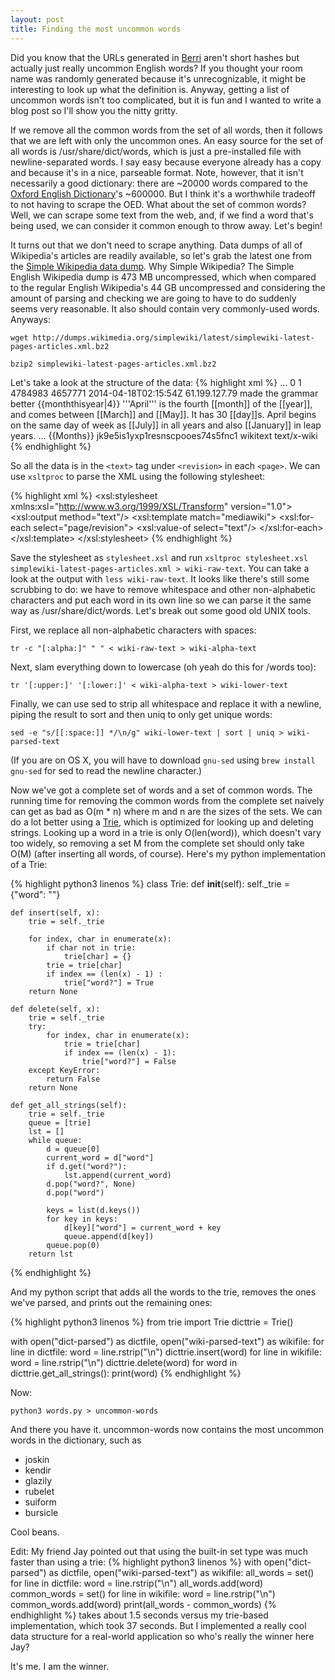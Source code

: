 ```yaml
---
layout: post
title: Finding the most uncommon words
---
```

Did you know that the URLs generated in [Berri](http://berri.io/) aren't
short hashes but actually just really uncommon English words? If you
thought your room name was randomly generated because it's
unrecognizable, it might be interesting to look up what the
definition is. Anyway, getting a list of uncommon words isn't
too complicated, but it is fun and I wanted to write a blog post
so I'll show you the nitty gritty.

If we remove all the common words from the set of all words,
then it follows that we are left with only the uncommon ones.
An easy source for the set of all words is /usr/share/dict/words,
which is just a pre-installed file with newline-separated words.
I say easy because everyone already has a copy and because it's
in a nice, parseable format. Note, however, that it isn't
necessarily a good dictionary: there are ~20000 words compared
to the [Oxford English Dictionary](http://www.oed.com/)'s  ~600000. But I think
it's a worthwhile tradeoff to not having to scrape the OED.
What about the set of common words? Well, we can scrape some
text from the web, and, if we find a word that's being used,
we can consider it common enough to throw away. Let's begin!

It turns out that we don't need to scrape anything. Data dumps
of all of Wikipedia's articles are readily available, so let's
grab the latest one from the [Simple Wikipedia data dump](http://dumps.wikimedia.org/simplewiki/latest/). Why
Simple Wikipedia? The Simple English Wikipedia dump is 473 MB
uncompressed, which when compared to the regular English
Wikipedia's 44 GB uncompressed and considering the amount of
parsing and checking we are going to have to do suddenly seems
very reasonable. It also should contain very commonly-used words. Anyways:

`wget http://dumps.wikimedia.org/simplewiki/latest/simplewiki-latest-pages-articles.xml.bz2`

`bzip2 simplewiki-latest-pages-articles.xml.bz2`

Let's take a look at the structure of the data:
{% highlight xml %}
<mediawiki xmlns="http://www.mediawiki.org/xml/export-0.9/" xmlns:xsi="http://www.w3.org/2001/XMLSchema-instance" xsi:schemaLocation="http://www.mediawiki.org/xml/export-0.9/ http://www.mediawiki.org/xml/export-0.9.xsd" version="0.9" xml:lang="en">
  <siteinfo>
    ...
  </siteinfo>
    <page>
    <title>April</title>
    <ns>0</ns>
    <id>1</id>
    <revision>
      <id>4784983</id>
      <parentid>4657771</parentid>
      <timestamp>2014-04-18T02:15:54Z</timestamp>
      <contributor>
        <ip>61.199.127.79</ip>
      </contributor>
      <comment>made the grammar better</comment>
      <text xml:space="preserve">{{monththisyear|4}}
'''April''' is the fourth [[month]] of the [[year]], and comes between [[March]] and [[May]]. It has 30 [[day]]s. April begins on the same day of week as [[July]] in all years and also [[January]] in leap years.
...
{{Months}}</text>
      <sha1>jk9e5is1yxp1resnscpooes74s5fnc1</sha1>
      <model>wikitext</model>
      <format>text/x-wiki</format>
    </revision>
  </page>
{% endhighlight %}

So all the data is in the `<text>` tag under `<revision>` in each
`<page>`. We can use `xsltproc` to parse the XML using the following stylesheet:

{% highlight xml %}
<xsl:stylesheet xmlns:xsl="http://www.w3.org/1999/XSL/Transform" version="1.0">
  <xsl:output method="text"/>
  <xsl:template match="mediawiki">
    <xsl:for-each select="page/revision">
      <xsl:value-of select="text"/>
    </xsl:for-each>
  </xsl:template>
</xsl:stylesheet>
{% endhighlight %}

Save the stylesheet as `stylesheet.xsl` and run
`xsltproc stylesheet.xsl simplewiki-latest-pages-articles.xml > wiki-raw-text`.
You can take a look at the output with `less wiki-raw-text`. It looks like
there's still some scrubbing to do: we have to remove whitespace and other
non-alphabetic characters and put each word in its own line so we can parse
it the same way as /usr/share/dict/words. Let's break out some good old UNIX tools.

First, we replace all non-alphabetic characters with spaces: 

`tr -c "[:alpha:]" " " < wiki-raw-text > wiki-alpha-text`

Next, slam everything down to lowercase (oh yeah do this for /words too): 

`tr '[:upper:]' '[:lower:]' < wiki-alpha-text > wiki-lower-text`

Finally, we can use sed to strip all whitespace and replace it with a newline,
piping the result to sort and then uniq to only get unique words: 

`sed -e "s/[[:space:]] */\n/g" wiki-lower-text | sort | uniq > wiki-parsed-text`

(If you are on OS X, you will have to download `gnu-sed` using `brew install
gnu-sed` for sed to read the newline character.)

Now we've got a complete set of words and a set of common words. The running
time for removing the common words from the complete set naively can get as
bad as O(m * n) where m and n are the sizes of the sets. We can do a lot
better using a [Trie](http://en.wikipedia.org/wiki/Trie), which is optimized for looking up and deleting
strings. Looking up a word in a trie is only O(len(word)), which doesn't vary
too widely, so removing a set M from the complete set should only take O(M)
(after inserting all words, of course). Here's my python implementation of a Trie:

{% highlight python3 linenos %}
class Trie:
    def __init__(self):
        self._trie = {"word": ""}

    def insert(self, x):
        trie = self._trie

        for index, char in enumerate(x):
            if char not in trie:
                trie[char] = {}
            trie = trie[char]
            if index == (len(x) - 1) :
                trie["word?"] = True
        return None

    def delete(self, x):
        trie = self._trie
        try:
            for index, char in enumerate(x):
                trie = trie[char]
                if index == (len(x) - 1):
                    trie["word?"] = False
        except KeyError:
            return False
        return None

    def get_all_strings(self):
        trie = self._trie
        queue = [trie]
        lst = []
        while queue:
            d = queue[0]
            current_word = d["word"]
            if d.get("word?"):
                lst.append(current_word)
            d.pop("word?", None)
            d.pop("word")

            keys = list(d.keys())
            for key in keys:
                d[key]["word"] = current_word + key
                queue.append(d[key])
            queue.pop(0)
        return lst
{% endhighlight %}

And my python script that adds all the words to the trie, removes the
ones we've parsed, and prints out the remaining ones:

{% highlight python3 linenos %}
from trie import Trie
dicttrie = Trie()

with open("dict-parsed") as dictfile, open("wiki-parsed-text") as wikifile:
    for line in dictfile:
        word = line.rstrip("\n")
        dicttrie.insert(word)
    for line in wikifile:
        word = line.rstrip("\n")
        dicttrie.delete(word)
    for word in dicttrie.get_all_strings():
        print(word)
{% endhighlight %}

Now:

`python3 words.py > uncommon-words`

And there you have it. uncommon-words now contains the most uncommon words in the dictionary, such as

+ joskin
+ kendir
+ glazily
+ rubelet
+ suiform
+ bursicle

Cool beans.

Edit: My friend Jay pointed out that using the built-in set type was much faster than
using a trie:
{% highlight python3 linenos %}
with open("dict-parsed") as dictfile, open("wiki-parsed-text") as wikifile:
    all_words = set()
    for line in dictfile:
        word = line.rstrip("\n")
        all_words.add(word)
    common_words = set()
    for line in wikifile:
        word = line.rstrip("\n")
        common_words.add(word)
    print(all_words - common_words)
{% endhighlight %}
takes about 1.5 seconds versus my trie-based implementation, which took 37 seconds.
But I implemented a really cool data structure for a real-world application so who's really the winner here Jay?

It's me. I am the winner.
